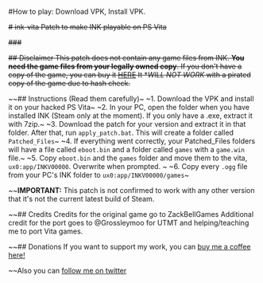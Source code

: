 #How to play:
Download VPK, Install VPK.



~~# ink-vita
Patch to make INK playable on PS Vita~~

~~###~~

~~## Disclaimer
This patch does not contain any game files from INK. **You need the game files from your legally owned copy**.
If you don't have a copy of the game, you can buy it [HERE](https://store.steampowered.com/app/385710/INK/)
It **WILL NOT WORK* with a pirated copy of the game due to hash check.~~

~~## Instructions (Read them carefully)~
~1. Download the VPK and install it on your hacked PS Vita~
~2. In your PC, open the folder when you have installed INK (Steam only at the moment). If you only have a .exe, extract it with 7zip.~
~3. Download the patch for your version and extract it in that folder. After that, run `apply_patch.bat`. This will create a folder called `Patched_Files`~
~4. If everything went correctly, your Patched_Files folders will have a file called `eboot.bin` and a folder called `games` with a `game.win` file.~
~5. Copy `eboot.bin` and the `games` folder and move them to the vita, `ux0:app/INKV00000`. Overwrite when prompted. ~
~6. Copy every `.ogg` file from your PC's INK folder to `ux0:app/INKV00000/games`~

~~**IMPORTANT:** This patch is not confirmed to work with any other version that it's not the current latest build of Steam. 

~~## Credits
Credits for the original game go to ZackBellGames
Additional credit for the port goes to @Grossleymoo for UTMT and helping/teaching me to port Vita games.

~~## Donations
If you want to support my work, you can [buy me a coffee here!](https://www.buymeacoffee.com/m1s3ry)

~~Also you can [follow me on twitter](https://www.twitter.com/m1s3ry_)
